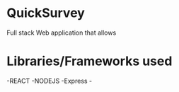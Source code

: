 # QuickSurvey

Full stack Web application that allows








# Libraries/Frameworks used




-REACT
-NODEJS
    -Express
    -